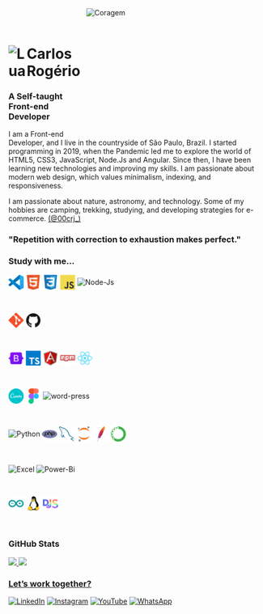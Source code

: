<img align="right" padding="20px" alt="Coragem" height="250" width="350" border-radios="30" src="https://gifs.eco.br/wp-content/uploads/2022/11/gifs-de-programador-29.gif">

<h1>
   <br> <a href="https://github.com/0pripyat92/0pripyat92">
     <img align="left" alt="Lua" width="36px" src="https://i.pinimg.com/originals/44/a7/10/44a710f29062f87045990c6b30675f54.png"></a>
    <span>Carlos Rogério</span>
</h1>
<h3>A Self-taught Front-end Developer</h3>
<p align="justfy">I am a Front-end Developer, and I live in the countryside of São Paulo, Brazil. I started programming in 2019, when the Pandemic led me to explore the world of HTML5, CSS3, JavaScript, Node.Js and Angular. Since then, I have been learning new technologies and improving my skills. I am passionate about modern web design, which values minimalism, indexing, and responsiveness.
<br>
<p align="justfy">I am passionate about nature, astronomy, and technology. Some of my hobbies are camping, trekking, studying, and developing strategies for e-commerce.
   <a href="https://www.instagram.com/00crj_/">(@00crj_)</a></p>

<h3 align="left">"Repetition with correction to exhaustion makes perfect."</h3></p>

<h3 align="left">Study with me...</h3>
<div align="left">
<p><a hfer="#"><img align="center" alt="Carlos-VS-Code" height="30" width="30"src="https://github.com/devicons/devicon/blob/master/icons/vscode/vscode-original.svg"></a>       
<a hfer="https://github.com/0pripyat92/Curso-Html-css"><img align="center" alt="html5" height="30" width="30"src="https://github.com/devicons/devicon/blob/master/icons/html5/html5-original.svg"></a>
<a hfer="https://github.com/0pripyat92/Curso-Html-css"><img align="center" alt="CSS3" height="30" width="30"  src="https://raw.githubusercontent.com/devicons/devicon/master/icons/css3/css3-original.svg"></a>
<a hfer="https://github.com/0pripyat92/Javascript-curso-Gustavo-Guanabara"><img align="center" alt="Javascript" height="30" width="30" src="https://raw.githubusercontent.com/devicons/devicon/master/icons/javascript/javascript-original.svg"></a>
<a hfer="#"><img align="center" alt="Node-Js" height="30" width="30" src="https://pluspng.com/img-png/nodejs-png--400.png"></a>
</p><br>
<p><a hfer="#"><img align="center" alt="git"   height="30" width="30" src="https://github.com/devicons/devicon/blob/master/icons/git/git-original.svg"></a>
<a hfer="#"><img align="center" alt="github"   height="30" width="30" src="https://github.com/devicons/devicon/blob/master/icons/github/github-original.svg"></a>
<p/><br>
<p><a hfer="https://github.com/0pripyat92/Aula-de-Bootstrap-Ricardo-Maroquio"><img align="center" alt="bootstrap" height="30" width="30" src="https://github.com/devicons/devicon/blob/master/icons/bootstrap/bootstrap-original.svg"></a>
<a hfer="#"><img align="center" alt="tapyscript" height="30" width="30" src="https://github.com/devicons/devicon/blob/master/icons/typescript/typescript-original.svg"></a>
<a hfer="#"><img align="center" alt="angularjs" height="30" width="30" src="https://github.com/devicons/devicon/blob/master/icons/angularjs/angularjs-original.svg"></a>
<a hfer="#"><img align="center" alt="npm" height="30" width="30" src="https://github.com/devicons/devicon/blob/master/icons/npm/npm-original-wordmark.svg"></a>
<a hfer="#"><img align="center" alt="React" height="30" width="30" src="https://raw.githubusercontent.com/devicons/devicon/master/icons/react/react-original.svg"></a>
</p><br>
<p><a hfer="#"><img align="center" alt="canva" height="30" width="30" src="https://github.com/devicons/devicon/blob/master/icons/canva/canva-original.svg"></a>
<a hfer="#"><img align="center" alt="figma" height="30" width="30" src="https://github.com/devicons/devicon/blob/master/icons/figma/figma-original.svg"></a>
<a hfer="#"><img align="center" alt="word-press" height="30" width="30" src="https://www.tampapcwebdesign.com/wp-content/uploads/2015/07/wordpress-icon.png"></a>
</p><br>
<p><a hfer="https://github.com/0pripyat92/Aulas-Python-Ricardo-Maroquio"><img align="center" alt="Python" height="30" width="30" src="https://cdn4.iconfinder.com/data/icons/logos-and-brands/512/267_Python_logo-512.png"></a>
<a hfer="#"><img align="center" alt="Php" height="30" width="30" src="https://github.com/devicons/devicon/blob/master/icons/php/php-original.svg"></a>
<a hfer="https://github.com/0pripyat92/Aula--de-mysql-diadiadosuporteti"><img align="center" alt="mysql" height="30" width="30" src="https://github.com/devicons/devicon/blob/master/icons/mysql/mysql-original.svg"></a>
<a hfer="#"><img align="center" alt="Jupyter" height="30" width="30" src="https://github.com/devicons/devicon/blob/master/icons/jupyter/jupyter-original.svg"></a>
<a hfer="#"><img align="center" alt="apache" height="30" width="30" src="https://github.com/devicons/devicon/blob/master/icons/apache/apache-original.svg"></a>
<a hfer="#"><img align="center" alt="anaconda" height="30" width="30" src="https://github.com/devicons/devicon/blob/master/icons/anaconda/anaconda-original.svg"></a>
</p><br>
<p><a hfer="#"><img align="center" alt="Excel"   height="30" width="30" src="https://www.kaptiva.ca/wp-content/uploads/2019/06/formation-excel.png"></a>
<a hfer="#"><img align="center" alt="Power-Bi" height="30" width="30" src="https://www.tekenable.ie/wp-content/uploads/2019/09/PowerBI-Icon-Transparent.png"></a>
</p><br>
<p><a hfer="#"><img align="center" alt="arduino" height="30" width="30" src="https://github.com/devicons/devicon/blob/master/icons/arduino/arduino-original.svg"></a>
<a hfer="https://github.com/0pripyat92/Aula-de-Pentest"><img align="center" alt="linux" height="30" width="30" src="https://github.com/devicons/devicon/blob/master/icons/linux/linux-original.svg"></a>
<a hfer="#"><img align="center" alt="discordjs" height="30" width="30" src="https://github.com/devicons/devicon/blob/master/icons/discordjs/discordjs-original.svg"></a>
</p></div>
 <br>

  <h3 align="left">GitHub Stats</h3>

<div>
  <a href="https://github.com/0pripyat92">
  <img height="150cm" src="https://github-readme-stats.vercel.app/api?username=0pripyat92&show_icons=true&theme=dracula&include_all_commits=true&count_private-truelayout=compact&langs_count=16&theme=light"/>
   <img height="150cm" src="https://github-readme-stats.vercel.app/api/top-langs/?username=0pripyat92&layout=compact&langs_count=16&theme=light"/>
</div>
<h3 align="left">Let’s work together?</h3> 

[![LinkedIn](https://img.shields.io/badge/-0pripyat-000?style=for-the-badge&logo=linkedin&logoColor=62b1d4&color:FFF)](https://www.linkedin.com/in/0pripyat/)
[![Instagram](https://img.shields.io/badge/-0pripyat-000?style=for-the-badge&logo=instagram&logoColor=62b1d4&color:FFF)](https://www.instagram.com/0pripyat/) 
[![YouTube](https://img.shields.io/badge/-0_pripyat-000?style=for-the-badge&logo=x&logoColor=62b1d4&color:FFF)](https://twitter.com/0_pripyat) 
[![WhatsApp](https://img.shields.io/badge/-+5511991033223-000?style=for-the-badge&logo=whatsapp&logoColor=62b1d4&color:FFF)](https://api.whatsapp.com/send?phone=5511991033223)
